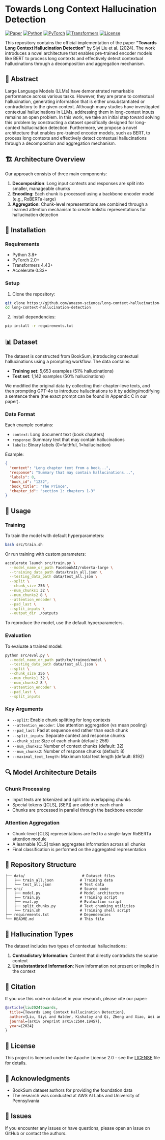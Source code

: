 # Towards Long Context Hallucination Detection

[![Paper](https://img.shields.io/badge/Paper-arXiv-b31b1b)](https://arxiv.org/pdf/2504.19457)
[![Python](https://img.shields.io/badge/Python-3.8+-blue)](https://www.python.org/downloads/)
[![PyTorch](https://img.shields.io/badge/PyTorch-2.0+-red)](https://pytorch.org/)
[![Transformers](https://img.shields.io/badge/Transformers-4.43+-yellow)](https://huggingface.co/transformers/)
[![License](https://img.shields.io/badge/Licenssse-Apache%202.0-green.svg)](https://opensource.org/licenses/Apache-2.0)

This repository contains the official implementation of the paper **"Towards Long Context Hallucination Detection"** by Siyi Liu et al. (2024). The work introduces a novel architecture that enables pre-trained encoder models like BERT to process long contexts and effectively detect contextual hallucinations through a decomposition and aggregation mechanism.

## 📰 Abstract

Large Language Models (LLMs) have demonstrated remarkable performance across various tasks. However, they are prone to contextual hallucination, generating information that is either unsubstantiated or contradictory to the given context. Although many studies have investigated contextual hallucinations in LLMs, addressing them in long-context inputs remains an open problem. In this work, we take an initial step toward solving this problem by constructing a dataset specifically designed for long-context hallucination detection. Furthermore, we propose a novel architecture that enables pre-trained encoder models, such as BERT, to process long contexts and effectively detect contextual hallucinations through a decomposition and aggregation mechanism.

## 🏗️ Architecture Overview

Our approach consists of three main components:

1. **Decomposition**: Long input contexts and responses are split into smaller, manageable chunks
2. **Encoding**: Each chunk is processed using a backbone encoder model (e.g., RoBERTa-large)  
3. **Aggregation**: Chunk-level representations are combined through a learned attention mechanism to create holistic representations for hallucination detection

## 🚀 Installation

### Requirements

- Python 3.8+
- PyTorch 2.0+
- Transformers 4.43+
- Accelerate 0.33+

### Setup

1. Clone the repository:
```bash
git clone https://github.com/amazon-science/long-context-hallucination-detection.git
cd long-context-hallucination-detection
```

2. Install dependencies:
```bash
pip install -r requirements.txt
```

## 📊 Dataset

The dataset is constructed from BookSum, introducing contextual hallucinations using a prompting workflow. The data contains:

- **Training set**: 5,653 examples (51% hallucinations)
- **Test set**: 1,142 examples (50% hallucinations)

We modified the original data by collecting their chapter-leve texts, and then prompting GPT-4o to introduce hallucinations to it
by adding/modifying a sentence there (the exact prompt can be found in Appendic C in our paper).

### Data Format

Each example contains:
- `context`: Long document text (book chapters)
- `response`: Summary text that may contain hallucinations
- `labels`: Binary labels (0=faithful, 1=hallucination)

Example:
```json
{
  "context": "Long chapter text from a book...",
  "response": "Summary that may contain hallucinations...",
  "labels": 0,
  "book_id": "1232",
  "book_title": "The Prince",
  "chapter_id": "section 1: chapters 1-3"
}
```

## 🔧 Usage

### Training

To train the model with default hyperparameters:

```bash
bash src/train.sh
```

Or run training with custom parameters:

```bash
accelerate launch src/train.py \
  --model_name_or_path FacebookAI/roberta-large \
  --training_data_path data/train_all.json \
  --testing_data_path data/test_all.json \
  --split \
  --chunk_size 256 \
  --num_chunks1 32 \
  --num_chunks2 8 \
  --attention_encoder \
  --pad_last \
  --split_inputs \
  --output_dir ./outputs
```

To reproduce the model, use the default hyperparameters.

### Evaluation

To evaluate a trained model:

```bash
python src/eval.py \
  --model_name_or_path path/to/trained/model \
  --testing_data_path data/test_all.json \
  --split \
  --chunk_size 256 \
  --num_chunks1 32 \
  --num_chunks2 8 \
  --attention_encoder \
  --pad_last \
  --split_inputs
```

### Key Arguments

- `--split`: Enable chunk splitting for long contexts
- `--attention_encoder`: Use attention aggregation (vs mean pooling)
- `--pad_last`: Pad at sequence end rather than each chunk
- `--split_inputs`: Separate context and response chunks
- `--chunk_size`: Size of each chunk (default: 256)
- `--num_chunks1`: Number of context chunks (default: 32)  
- `--num_chunks2`: Number of response chunks (default: 8)
- `--maximal_text_length`: Maximum total text length (default: 8192)



## 🔍 Model Architecture Details

### Chunk Processing
- Input texts are tokenized and split into overlapping chunks
- Special tokens ([CLS], [SEP]) are added to each chunk
- Chunks are processed in parallel through the backbone encoder

### Attention Aggregation  
- Chunk-level [CLS] representations are fed to a single-layer RoBERTa attention module
- A learnable [CLS] token aggregates information across all chunks
- Final classification is performed on the aggregated representation


## 📁 Repository Structure

```
├── data/                          # Dataset files
│   ├── train_all.json            # Training data
│   └── test_all.json             # Test data
├── src/                          # Source code
│   ├── model.py                  # Model architecture
│   ├── train.py                  # Training script
│   ├── eval.py                   # Evaluation script
│   ├── split_chunks.py           # Text chunking utilities
│   └── train.sh                  # Training shell script
├── requirements.txt              # Dependencies
└── README.md                     # This file
```

## 🔬 Hallucination Types

The dataset includes two types of contextual hallucinations:

1. **Contradictory Information**: Content that directly contradicts the source context
2. **Unsubstantiated Information**: New information not present or implied in the context

## 🤝 Citation

If you use this code or dataset in your research, please cite our paper:

```bibtex
@article{liu2024towards,
  title={Towards Long Context Hallucination Detection},
  author={Liu, Siyi and Halder, Kishaloy and Qi, Zheng and Xiao, Wei and Pappas, Nikolaos and Htut, Phu Mon and John, Neha Anna and Benajiba, Yassine and Roth, Dan},
  journal={arXiv preprint arXiv:2504.19457},
  year={2024}
}
```

## 📄 License

This project is licensed under the Apache License 2.0 - see the [LICENSE](LICENSE) file for details.

## 🙏 Acknowledgments

- BookSum dataset authors for providing the foundation data
- The research was conducted at AWS AI Labs and University of Pennsylvania

## 🐛 Issues

If you encounter any issues or have questions, please open an issue on GitHub or contact the authors.
